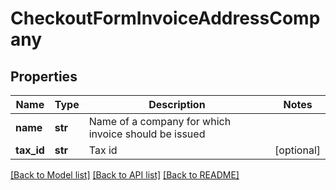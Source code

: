 # CheckoutFormInvoiceAddressCompany

## Properties
Name | Type | Description | Notes
------------ | ------------- | ------------- | -------------
**name** | **str** | Name of a company for which invoice should be issued | 
**tax_id** | **str** | Tax id | [optional] 

[[Back to Model list]](../README.md#documentation-for-models) [[Back to API list]](../README.md#documentation-for-api-endpoints) [[Back to README]](../README.md)


